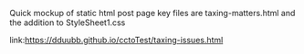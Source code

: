 Quick mockup of static html post page
key files are taxing-matters.html and the addition to StyleSheet1.css

link:https://dduubb.github.io/cctoTest/taxing-issues.html
